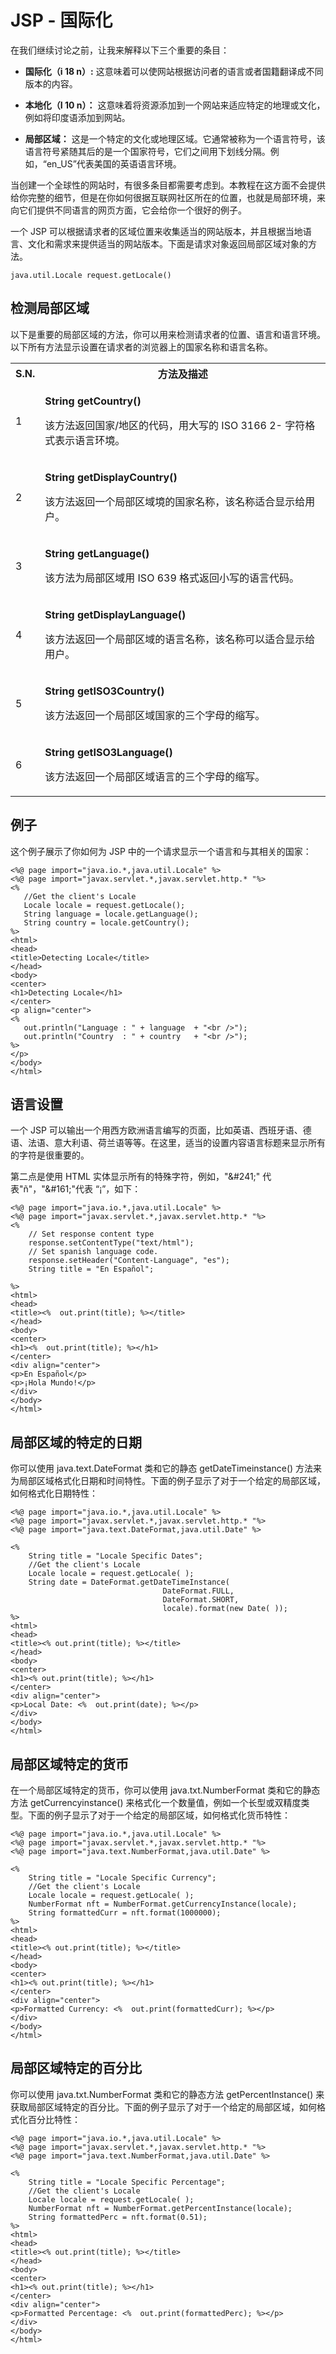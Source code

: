 # JSP - 国际化

在我们继续讨论之前，让我来解释以下三个重要的条目：


- **国际化（i 18 n）:** 这意味着可以使网站根据访问者的语言或者国籍翻译成不同版本的内容。

- **本地化（I 10 n）：** 这意味着将资源添加到一个网站来适应特定的地理或文化，例如将印度语添加到网站。

- **局部区域：** 这是一个特定的文化或地理区域。它通常被称为一个语言符号，该语言符号紧随其后的是一个国家符号，它们之间用下划线分隔。例如，“en_US”代表美国的英语语言环境。

当创建一个全球性的网站时，有很多条目都需要考虑到。本教程在这方面不会提供给你完整的细节，但是在你如何很据互联网社区所在的位置，也就是局部环境，来向它们提供不同语言的网页方面，它会给你一个很好的例子。

一个 JSP 可以根据请求者的区域位置来收集适当的网站版本，并且根据当地语言、文化和需求来提供适当的网站版本。下面是请求对象返回局部区域对象的方法。

```
java.util.Locale request.getLocale() 
```

## 检测局部区域 

以下是重要的局部区域的方法，你可以用来检测请求者的位置、语言和语言环境。以下所有方法显示设置在请求者的浏览器上的国家名称和语言名称。

<table class="table table-bordered"> 
	<tr><th style="width:5%">S.N.</th><th>方法及描述</th></tr> 
	<tr><td>1</td><td><p><b>String getCountry()</b></p> 
	<p>该方法返回国家/地区的代码，用大写的 ISO 3166 2- 字符格式表示语言环境。</p></td></tr> 
	<tr><td>2</td><td><p><b>String getDisplayCountry()</b></p> 
	<p>该方法返回一个局部区域境的国家名称，该名称适合显示给用户。</p></td></tr> 
	<tr><td>3</td><td><p><b>String getLanguage()</b></p> 
	<p>该方法为局部区域用 ISO 639 格式返回小写的语言代码。</p></td></tr> 
	<tr><td>4</td><td><p><b>String getDisplayLanguage()</b></p> 
	<p>该方法返回一个局部区域的语言名称，该名称可以适合显示给用户。</p></td></tr> 
	<tr><td>5</td><td><p><b>String getISO3Country()</b></p> 
	<p>该方法返回一个局部区域国家的三个字母的缩写。</p></td></tr> 
	<tr><td>6</td><td><p><b>String getISO3Language()</b></p> 
	<p>该方法返回一个局部区域语言的三个字母的缩写。</p></td></tr> 
	</table> 

## 例子 

这个例子展示了你如何为 JSP 中的一个请求显示一个语言和与其相关的国家：

```
<%@ page import="java.io.*,java.util.Locale" %>
<%@ page import="javax.servlet.*,javax.servlet.http.* "%>
<%
   //Get the client's Locale
   Locale locale = request.getLocale();
   String language = locale.getLanguage();
   String country = locale.getCountry();
%>
<html>
<head>
<title>Detecting Locale</title>
</head>
<body>
<center>
<h1>Detecting Locale</h1>
</center>
<p align="center">
<% 
   out.println("Language : " + language  + "<br />");
   out.println("Country  : " + country   + "<br />");
%>
</p>
</body>
</html>
```

## 语言设置  

一个 JSP 可以输出一个用西方欧洲语言编写的页面，比如英语、西班牙语、德语、法语、意大利语、荷兰语等等。在这里，适当的设置内容语言标题来显示所有的字符是很重要的。

第二点是使用 HTML 实体显示所有的特殊字符，例如，"&amp;#241;" 代表"&#241;"，"&amp;#161;"代表 “&#161;”，如下：


```
<%@ page import="java.io.*,java.util.Locale" %>
<%@ page import="javax.servlet.*,javax.servlet.http.* "%>
<%
    // Set response content type
    response.setContentType("text/html");
    // Set spanish language code.
    response.setHeader("Content-Language", "es");
    String title = "En Español";

%>
<html>
<head>
<title><%  out.print(title); %></title>
</head>
<body>
<center>
<h1><%  out.print(title); %></h1>
</center>
<div align="center">
<p>En Español</p>
<p>¡Hola Mundo!</p>
</div>
</body>
</html>
```

## 局部区域的特定的日期 

你可以使用 java.text.DateFormat 类和它的静态 getDateTimeinstance() 方法来为局部区域格式化日期和时间特性。下面的例子显示了对于一个给定的局部区域，如何格式化日期特性：

```
<%@ page import="java.io.*,java.util.Locale" %>
<%@ page import="javax.servlet.*,javax.servlet.http.* "%>
<%@ page import="java.text.DateFormat,java.util.Date" %>

<%
    String title = "Locale Specific Dates";
    //Get the client's Locale
    Locale locale = request.getLocale( );
    String date = DateFormat.getDateTimeInstance(
                                  DateFormat.FULL, 
                                  DateFormat.SHORT, 
                                  locale).format(new Date( ));
%>
<html>
<head>
<title><% out.print(title); %></title>
</head>
<body>
<center>
<h1><% out.print(title); %></h1>
</center>
<div align="center">
<p>Local Date: <%  out.print(date); %></p>
</div>
</body>
</html>
```

## 局部区域特定的货币 

在一个局部区域特定的货币，你可以使用 java.txt.NumberFormat 类和它的静态方法 getCurrencyinstance() 来格式化一个数量值，例如一个长型或双精度类型。下面的例子显示了对于一个给定的局部区域，如何格式化货币特性：


```
<%@ page import="java.io.*,java.util.Locale" %>
<%@ page import="javax.servlet.*,javax.servlet.http.* "%>
<%@ page import="java.text.NumberFormat,java.util.Date" %>

<%
    String title = "Locale Specific Currency";
    //Get the client's Locale
    Locale locale = request.getLocale( );
    NumberFormat nft = NumberFormat.getCurrencyInstance(locale);
    String formattedCurr = nft.format(1000000);
%>
<html>
<head>
<title><% out.print(title); %></title>
</head>
<body>
<center>
<h1><% out.print(title); %></h1>
</center>
<div align="center">
<p>Formatted Currency: <%  out.print(formattedCurr); %></p>
</div>
</body>
</html>
```

## 局部区域特定的百分比  

你可以使用 java.txt.NumberFormat 类和它的静态方法 getPercentInstance() 来获取局部区域特定的百分比。下面的例子显示了对于一个给定的局部区域，如何格式化百分比特性：

```
<%@ page import="java.io.*,java.util.Locale" %>
<%@ page import="javax.servlet.*,javax.servlet.http.* "%>
<%@ page import="java.text.NumberFormat,java.util.Date" %>

<%
    String title = "Locale Specific Percentage";
    //Get the client's Locale
    Locale locale = request.getLocale( );
    NumberFormat nft = NumberFormat.getPercentInstance(locale);
    String formattedPerc = nft.format(0.51);
%>
<html>
<head>
<title><% out.print(title); %></title>
</head>
<body>
<center>
<h1><% out.print(title); %></h1>
</center>
<div align="center">
<p>Formatted Percentage: <%  out.print(formattedPerc); %></p>
</div>
</body>
</html>
```



